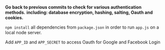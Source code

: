 **Go back to previous commits to check for various authentication methods.**
**including: database encryption, hashing, salting, Oauth and cookies.**

`npm install` all dependencies from `package.json` in order to run `app.js` on a local node server.

Add `APP_ID` and `APP_SECRET` to access Oauth for Google and Facebook Login
